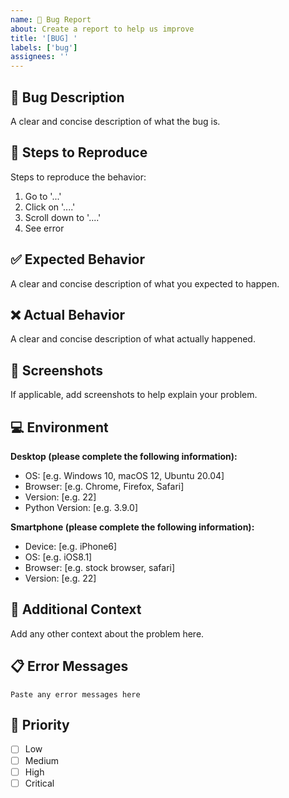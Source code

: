 ```yaml
---
name: 🐛 Bug Report
about: Create a report to help us improve
title: '[BUG] '
labels: ['bug']
assignees: ''
---
```


## 🐛 Bug Description
A clear and concise description of what the bug is.

## 🔄 Steps to Reproduce
Steps to reproduce the behavior:
1. Go to '...'
2. Click on '....'
3. Scroll down to '....'
4. See error

## ✅ Expected Behavior
A clear and concise description of what you expected to happen.

## ❌ Actual Behavior
A clear and concise description of what actually happened.

## 📸 Screenshots
If applicable, add screenshots to help explain your problem.

## 💻 Environment
**Desktop (please complete the following information):**
 - OS: [e.g. Windows 10, macOS 12, Ubuntu 20.04]
 - Browser: [e.g. Chrome, Firefox, Safari]
 - Version: [e.g. 22]
 - Python Version: [e.g. 3.9.0]

**Smartphone (please complete the following information):**
 - Device: [e.g. iPhone6]
 - OS: [e.g. iOS8.1]
 - Browser: [e.g. stock browser, safari]
 - Version: [e.g. 22]

## 🔧 Additional Context
Add any other context about the problem here.

## 📋 Error Messages
```
Paste any error messages here
```

## 🎯 Priority
- [ ] Low
- [ ] Medium  
- [ ] High
- [ ] Critical